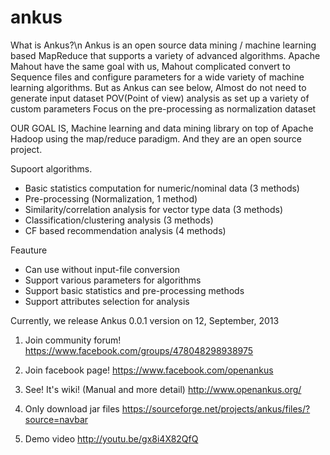 ankus
=====

What is Ankus?\n
Ankus is an open source data mining / machine learning  based MapReduce that supports a variety of advanced algorithms. Apache Mahout have the same goal with us, Mahout complicated convert to Sequence files and configure parameters for a wide variety of machine learning algorithms.
But as Ankus can see below,
Almost do not need to generate input dataset
POV(Point of view) analysis as set up a variety of custom parameters
Focus on the pre-processing as normalization dataset

OUR GOAL IS,
Machine learning and data mining library on top of Apache Hadoop using the map/reduce paradigm. And they are an open source project.

Supoort algorithms.
- Basic statistics computation for numeric/nominal data (3 methods)
- Pre-processing (Normalization, 1 method)
- Similarity/correlation analysis for vector type data (3 methods)
- Classification/clustering analysis (3 methods)
- CF based recommendation analysis (4 methods)

Feauture
- Can use without input-file conversion
- Support various parameters for algorithms
- Support basic statistics and pre-processing methods
- Support attributes selection for analysis


Currently, we release Ankus 0.0.1 version on 12, September, 2013

1. Join community forum! 
https://www.facebook.com/groups/478048298938975

2. Join facebook page! 
https://www.facebook.com/openankus

3. See! It's wiki! (Manual and more detail)
http://www.openankus.org/

4. Only download jar files
https://sourceforge.net/projects/ankus/files/?source=navbar

5. Demo video
http://youtu.be/gx8i4X82QfQ
 
